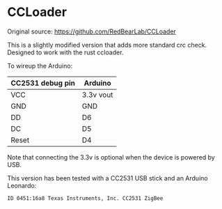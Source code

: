 CCLoader
========

Original source: https://github.com/RedBearLab/CCLoader

This is a slightly modified version that adds more
standard crc check. Designed to work with the rust 
ccloader.

To wireup the Arduino:

| CC2531 debug pin | Arduino     |
|------------------|-------------|
| VCC              | 3.3v vout   |
| GND              | GND         |
| DD               | D6          |
| DC               | D5          |
| Reset            | D4          |

Note that connecting the 3.3v is optional when the
device is powered by USB.

This version has been tested with a CC2531 USB stick and an Arduino Leonardo:

`ID 0451:16a8 Texas Instruments, Inc. CC2531 ZigBee`